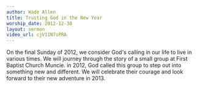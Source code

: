 ```yaml
--- 
author: Wade Allen 
title: Trusting God in the New Year 
worship_date: 2012-12-30 
layout: sermon
video_url: cjV1IN7sPRA
---
```


On the final Sunday of 2012, we consider God's calling in our life to live in various times. We will journey through the story of a small group at First Baptist Church Muncie. in 2012, God called this group to step out into something new and different. We will celebrate their courage and look forward to their new adventure in 2013.